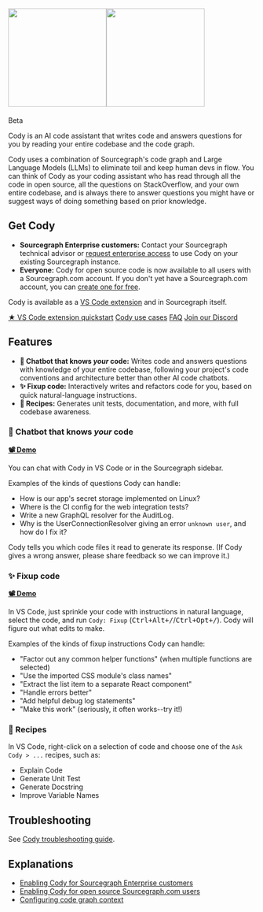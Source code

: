 # <picture title="Cody"><img class="theme-dark-only" src="https://storage.googleapis.com/sourcegraph-assets/cody/20230417/logomark-default-text-white.png" width="200"><img class="theme-light-only" src="https://storage.googleapis.com/sourcegraph-assets/cody/20230417/logomark-default-text-black.png" width="200"><div style="display:none">Cody</div></picture>

<span class="badge badge-beta">Beta</span>

Cody is an AI code assistant that writes code and answers questions for you by reading your entire codebase and the code graph.

Cody uses a combination of Sourcegraph's code graph and Large Language Models (LLMs) to eliminate toil and keep human devs in flow. You can think of Cody as your coding assistant who has read through all the code in open source, all the questions on StackOverflow, and your own entire codebase, and is always there to answer questions you might have or suggest ways of doing something based on prior knowledge.

## Get Cody

- **Sourcegraph Enterprise customers:** Contact your Sourcegraph technical advisor or [request enterprise access](https://sourcegraph.typeform.com/to/pIXTgwrd) to use Cody on your existing Sourcegraph instance.
- **Everyone:** Cody for open source code is now available to all users with a Sourcegraph.com account. If you don't yet have a Sourcegraph.com account, you can [create one for free](https://sourcegraph.com/sign-up).

Cody is available as a [VS Code extension](https://marketplace.visualstudio.com/items?itemName=sourcegraph.cody-ai) and in Sourcegraph itself.

<div class="cta-group">
<a class="btn btn-primary" href="quickstart">★ VS Code extension quickstart</a>
<a class="btn" href="explanations/use_cases">Cody use cases</a>
<a class="btn" href="faq">FAQ</a>
<a class="btn" href="https://discord.com/servers/sourcegraph-969688426372825169">Join our Discord</a>
</div>

## Features

<!-- NOTE: These should stay roughly in sync with client/cody/README.md, although these need to be not specific to VS Code. -->

- **🤖 Chatbot that knows _your_ code:** Writes code and answers questions with knowledge of your entire codebase, following your project's code conventions and architecture better than other AI code chatbots.
- **✨ Fixup code:** Interactively writes and refactors code for you, based on quick natural-language instructions.
- **🧪 Recipes:** Generates unit tests, documentation, and more, with full codebase awareness.

### 🤖 Chatbot that knows _your_ code

[**📽️ Demo**](https://twitter.com/beyang/status/1647744307045228544)

You can chat with Cody in VS Code or in the Sourcegraph sidebar.

Examples of the kinds of questions Cody can handle:

- How is our app's secret storage implemented on Linux?
- Where is the CI config for the web integration tests?
- Write a new GraphQL resolver for the AuditLog.
- Why is the UserConnectionResolver giving an error `unknown user`, and how do I fix it?

Cody tells you which code files it read to generate its response. (If Cody gives a wrong answer, please share feedback so we can improve it.)

### ✨ Fixup code

[**📽️ Demo**](https://twitter.com/sqs/status/1647673013343780864)

In VS Code, just sprinkle your code with instructions in natural language, select the code, and run `Cody: Fixup` (<kbd>Ctrl+Alt+/</kbd>/<kbd>Ctrl+Opt+/</kbd>). Cody will figure out what edits to make.

Examples of the kinds of fixup instructions Cody can handle:

- "Factor out any common helper functions" (when multiple functions are selected)
- "Use the imported CSS module's class names"
- "Extract the list item to a separate React component"
- "Handle errors better"
- "Add helpful debug log statements"
- "Make this work" (seriously, it often works--try it!)

### 🧪 Recipes

In VS Code, right-click on a selection of code and choose one of the `Ask Cody > ...` recipes, such as:

- Explain Code
- Generate Unit Test
- Generate Docstring
- Improve Variable Names

## Troubleshooting

See [Cody troubleshooting guide](troubleshooting.md).

## Explanations

- [Enabling Cody for Sourcegraph Enterprise customers](explanations/enabling_cody_enterprise.md)
- [Enabling Cody for open source Sourcegraph.com users](explanations/enabling_cody.md)
- [Configuring code graph context](explanations/code_graph_context.md)
